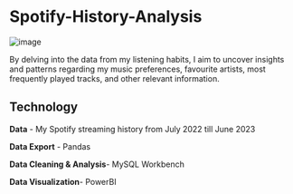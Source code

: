 # Spotify-History-Analysis

![image](https://github.com/cheredarykk/Spotify-History-Analysis/assets/39804524/c0319460-2c40-4351-b320-c26bb16a604b)

By delving into the data from my listening habits, I aim to uncover insights and patterns regarding my music preferences, favourite artists, most frequently played tracks, and other relevant information. 

## Technology
**Data** - My Spotify streaming history from July 2022 till June 2023

**Data Export** - Pandas 

**Data Cleaning & Analysis**- MySQL Workbench

**Data Visualization**- PowerBI
